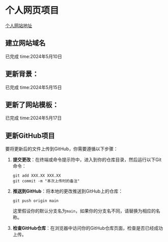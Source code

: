 # 个人网页项目

[个人网站地址](https://rookiephasechangeboss.github.io/)

## 建立网站域名
已完成 time:2024年5月10日

## 更新背景：
已完成 time:2024年5月15日

## 更新了网站模板：
已完成 time:2024年5月17日

## 更新GitHub项目

要将更新后的文件上传到GitHub，你需要遵循以下步骤：

1. **提交更改**：在终端或命令提示符中，进入到你的仓库目录，然后运行以下Git命令：
   ```
   git add XXX.XX XXX.XX
   git commit -m "本次上传时的备注"
   ```

2. **推送到GitHub**：将本地的更改推送到GitHub上的仓库：
   ```
   git push origin main
   ```
   这里假设你的默认分支名为`main`，如果你的分支名不同，请替换为相应的名称。

3. **检查GitHub仓库**：在浏览器中访问你的GitHub仓库页面，检查是否已经成功上传。